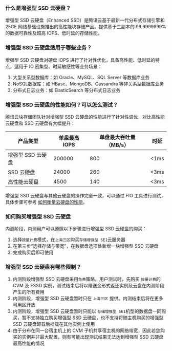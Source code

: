 ### 什么是增强型 SSD 云硬盘？
增强型 SSD 云硬盘（Enhanced SSD）是腾讯云基于最新一代分布式存储引擎和 25GE 网络基础设施推出的高性能块存储产品。提供基于三副本的 99.9999999% 的数据可靠性及超高 IOPS、低时延的存储性能。

### 增强型 SSD 云硬盘适用于哪些业务？
增强型 SSD 云硬盘对硬盘 IOPS 进行了针对性优化，具备高性能、低时延的特点，适用于 IO 密集型、时延敏感性等业务场景：

1. 大型关系型数据库：如 Oracle、MySQL、SQL Server 等数据库业务
2. NoSQL数据库：如 HBase、MongoDB、Cassandra 等非关系型数据库业务
3. 分布式日志业务：如 ElasticSearch 等分布式日志业务

### 增强型 SSD 云硬盘的性能如何？可以怎么测试？
腾讯云块存储团队针对增强型 SSD 云硬盘的性能进行了针对性调优，对比高性能云硬盘和 SSD 云硬盘有大幅提升：

|产品类型| 单盘最高IOPS|单盘最大吞吐量（MB/s）|时延|
|--|--|--|--|
|增强型 SSD 云硬盘|200000|800|&lt;1ms|
|SSD 云硬盘|24000|260|&lt;3ms|
|高性能云硬盘|4500|140|&lt;3ms|

增强型 SSD 云硬盘与其他云硬盘的操作完全一致，可以通过 FIO 工具进行测试，具体步骤可参考 [如何衡量云硬盘的性能](https://cloud.tencent.com/document/product/362/6741)。

### 如何购买增强型 SSD 云硬盘
内测阶段，内测用户可以遵照以下步骤进行增强型 SSD 云硬盘的购买：

1. 选择`按量计费`模式，在`上海三区`购买`存储增强型 SE1`云服务器
2. 在第三步“选择存储与带宽”，在数据盘选项处新增一块增强型 SSD 云硬盘
3. 完成购买后即可使用

### 增强型 SSD 云硬盘有哪些限制？
1. 内测阶段增强型 SSD 云硬盘采用`免费`策略。用户测试时，先购买 `按量计费`的 CVM 及 ESSD 实例，测试结束后将以赠送金形式返还实例及云盘在内测阶段产生的所有费用
2. 内测阶段，增强型 SSD 云硬盘暂时只在 `上海三区` 提供。内测结束后将在更多可用区开放
3. 内测阶段，增强型 SSD 云硬盘暂时只能以 `存储增强型 SE1`机型的数据盘一同购买，暂不支持独立购买增强型 SSD 云硬盘，也不支持将随主机购买的增强型 SSD 云硬盘卸载后挂载在其他实例上使用
4. 由于分布在同一台宿主机上的 CVM 子机共享宿主机的网络带宽，因此若您购买的实例并非最大配置，则有可能出现测试结果无法达到增强型 SSD 云硬盘最高性能的情况
